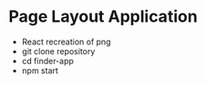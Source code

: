 # Page Layout Application

- React recreation of png
- git clone repository
- cd finder-app
- npm start 
